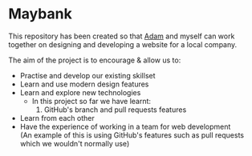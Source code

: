 # Maybank

This repository has been created so that [Adam] and myself can work together on designing and developing a website for a local company.

The aim of the project is to encourage & allow us to:

+ Practise and develop our existing skillset
+ Learn and use modern design features
+ Learn and explore new technologies<br />
  - In this project so far we have learnt:
    1. GitHub's branch and pull requests features
+ Learn from each other
+ Have the experience of working in a team for web development<br />
  (An example of this is using GitHub's features such as pull requests which we wouldn't normally use)

[Adam]: https://github.com/adam17
